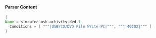 #### Parser Content
```Java
{
Name = s-mcafee-usb-activity-dvd-1
  Conditions = [ """|USB/CD/DVD File Write PC|""", """|40102|""" ]
}
```